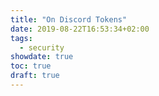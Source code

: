 ```yaml
---
title: "On Discord Tokens"
date: 2019-08-22T16:53:34+02:00
tags:
  - security
showdate: true
toc: true
draft: true
---
```

